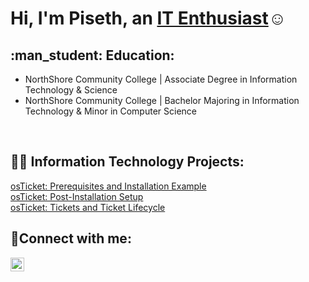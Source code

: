 <h1>Hi, I'm Piseth, an <a href="https://www.linkedin.com/in/piseth-sun-44bb771b3/" target="_blank">IT Enthusiast</a>☺</h1>

<h2> :man_student: Education:</h2>

<ul>
  <li>NorthShore Community College | Associate Degree in Information Technology & Science</li>
  <li>NorthShore Community College | Bachelor Majoring in  Information Technology & Minor in Computer Science</li>
</ul>
<br>

<h2>👨‍💻 Information Technology Projects:</h2>
<a href="https://github.com/PisethSun/osTicket" target="_blank">osTicket: Prerequisites and Installation Example</a>
<br>
<a href="https://github.com/PisethSun/Post-Installation-Setp" target="_blank">osTicket: Post-Installation Setup</a>
<br>
<a href="https://github.com/PisethSun/Tickets-and-Ticket-Lifecycle" target="_blank">osTicket: Tickets and Ticket Lifecycle</a>





<br>
<h2>🤳Connect with me:</h2>

[<img align="left" alt="Piseth | LinkedIn" width="22px" src="https://cdn.jsdelivr.net/npm/simple-icons@v3/icons/linkedin.svg" />][linkedin]

[linkedin]: https://linkedin.com/in/piseth-sun-44bb771b3/
